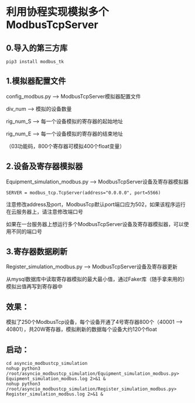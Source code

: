 # 利用协程实现模拟多个ModbusTcpServer 

0.导入的第三方库
----
```
pip3 install modbus_tk
```

1.模拟器配置文件
----
config_modbus.py --> ModbusTcpServer模拟器配置文件

div_num --> 模拟的设备数量

rig_num_S --> 每一个设备模拟的寄存器的起始地址

rig_num_E --> 每一个设备模拟的寄存器的结束地址

（03功能码，800个寄存器可模拟400个float变量）


2.设备及寄存器模拟器
----
Equipment_simulation_modbus.py --> ModbusTcpServer设备及寄存器模拟器

```
SERVER = modbus_tcp.TcpServer(address="0.0.0.0", port=5566) 
```
注意修改address及port，ModbusTcp默认port端口应为502，如果该程序运行在云服务器上，请注意修改端口号

如果在一台服务器上想运行多个ModbusTcpServer设备及寄存器模拟器，可以使用不同的端口号


3.寄存器数据刷新
----
Register_simulation_modbus.py --> ModbusTcpServer设备及寄存器更新

从mysql数据库中读取寄存器模拟的最大最小值，通过Faker库（随手拿来用的）模拟出值再写到寄存器中


效果：
----
模拟了250个ModbusTcp设备，每个设备开通了4号寄存器800个（40001 --> 40801），共20W寄存器，模拟刷新的数据每个设备大约120个float

启动：
----
```
cd asyncio_modbustcp_simulation
nohup python3 /root/asyncio_modbustcp_simulation/Equipment_simulation_modbus.py> Equipment_simulation_modbus.log 2>&1 &
nohup python3 /root/asyncio_modbustcp_simulation/Register_simulation_modbus.py> Register_simulation_modbus.log 2>&1 &
```
